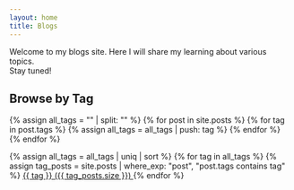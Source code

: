 ```yaml
---
layout: home
title: Blogs
---
```

Welcome to my blogs site. Here I will share my learning about various topics.
<br>
Stay tuned!

<h2 class="post-list-heading">Browse by Tag</h2>
<div class="tag-cloud">
  {% assign all_tags = "" | split: "" %}
  {% for post in site.posts %}
    {% for tag in post.tags %}
      {% assign all_tags = all_tags | push: tag %}
    {% endfor %}
  {% endfor %}
  
  {% assign all_tags = all_tags | uniq | sort %}
  {% for tag in all_tags %}
    {% assign tag_posts = site.posts | where_exp: "post", "post.tags contains tag" %}
    <a href="{{ site.baseurl }}/tags/{{ tag }}" class="tag-link">
      {{ tag }} ({{ tag_posts.size }})
    </a>
  {% endfor %}
</div>